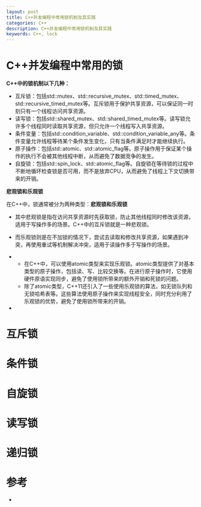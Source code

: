 ```yaml
---
layout: post
title: C++并发编程中常用锁机制及其实践
categories: C++
description: C++并发编程中常用锁机制及其实践
keywords: C++, lock
---
```


# C++并发编程中常用的锁

**C++中的锁机制以下几种：**

- 互斥锁：包括std::mutex、std::recursive_mutex、std::timed_mutex、std::recursive_timed_mutex等。互斥锁用于保护共享资源，可以保证同一时刻只有一个线程访问共享资源。
- 读写锁：包括std::shared_mutex、std::shared_timed_mutex等。读写锁允许多个线程同时读取共享资源，但只允许一个线程写入共享资源。
- 条件变量：包括std::condition_variable、std::condition_variable_any等。条件变量允许线程等待某个条件发生变化，只有当条件满足时才能继续执行。
- 原子操作：包括std::atomic、std::atomic_flag等。原子操作用于保证某个操作的执行不会被其他线程中断，从而避免了数据竞争的发生。
- 自旋锁：包括std::spin_lock、std::atomic_flag等。自旋锁在等待锁的过程中不断地循环检查锁是否可用，而不是放弃CPU，从而避免了线程上下文切换带来的开销。

**悲观锁和乐观锁**

在C++中，锁通常被分为两种类型：**悲观锁和乐观锁**

- 其中悲观锁是指在访问共享资源时先获取锁，防止其他线程同时修改该资源，适用于写操作多的场景。C++中的互斥锁就是一种悲观锁。
- 而乐观锁则是在不加锁的情况下，尝试去读取和修改共享资源，如果遇到冲突，再使用重试等机制解决冲突，适用于读操作多于写操作的场景。

- - 在C++中，可以使用atomic类型来实现乐观锁。atomic类型提供了对基本类型的原子操作，包括读、写、比较交换等。在进行原子操作时，它使用硬件原语实现同步，避免了使用锁所带来的额外开销和死锁的问题。
  - 除了atomic类型，C++11还引入了一些使用乐观锁的算法，如无锁队列和无锁哈希表等。这些算法使用原子操作来实现线程安全，同时充分利用了乐观锁的优势，避免了使用锁所带来的开销。

- 


# 互斥锁



# 条件锁



# 自旋锁



# 读写锁



# 递归锁





# 参考

- 